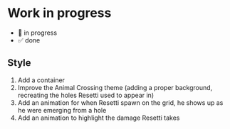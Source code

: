 # Work in progress

- 🚀  in progress
- ✅  done

## Style  

1. Add a container
2. Improve the Animal Crossing theme (adding a proper background, recreating the holes Resetti used to appear in)  
3. Add an animation for when Resetti spawn on the grid, he shows up as he were emerging from a hole
4. Add an animation to highlight the damage Resetti takes
